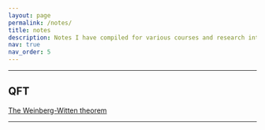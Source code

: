 ```yaml
---
layout: page
permalink: /notes/
title: notes
description: Notes I have compiled for various courses and research interests.
nav: true
nav_order: 5
---
```


---
## QFT
[The Weinberg-Witten theorem](/assets/pdf/witten-weinberg-thm-project.pdf)

---
